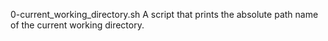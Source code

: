 0-current_working_directory.sh
A script that prints the absolute path name of the current working directory.
